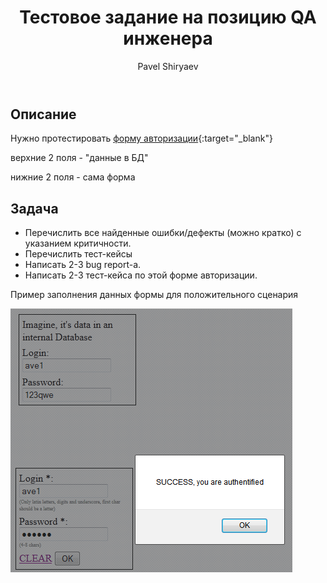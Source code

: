 ﻿---
title: Тестовое задание на позицию QA инженера
layout: single-copy
classes: wide
author_profile: true
author: Pavel Shiryaev
---

## Описание

Нужно протестировать [форму авторизации](test_sample_auth_form.html){:target="_blank"}

верхние 2 поля - "данные в БД"

нижние 2 поля - сама форма

## Задача

* Перечислить все найденные ошибки/дефекты (можно кратко) с указанием
критичности.
* Перечислить тест-кейсы
* Написать 2-3 bug report-а.
* Написать 2-3 тест-кейса по этой форме авторизации.

Пример заполнения данных формы для положительного сценария 

![Image](invite_email_attach.png)